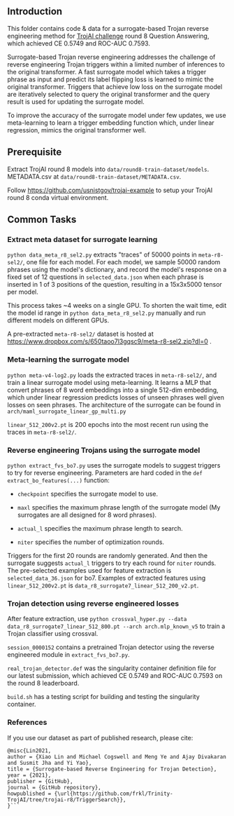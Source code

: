 ## Introduction

This folder contains code & data for a surrogate-based Trojan reverse engineering method for [TrojAI challenge](https://pages.nist.gov/trojai/) round 8 Question Answering, which achieved CE 0.5749 and ROC-AUC 0.7593. 

Surrogate-based Trojan reverse engineering addresses the challenge of reverse engineering Trojan triggers within a limited number of inferences to the original transformer. A fast surrogate model which takes a trigger phrase as input and predict its label flipping loss is learned to mimic the original transformer. Triggers that achieve low loss on the surrogate model are iteratively selected to query the original transformer and the query result is used for updating the surrogate model. 

To improve the accuracy of the surrogate model under few updates, we use meta-learning to learn a trigger embedding function which, under linear regression, mimics the original transformer well.

## Prerequisite

Extract TrojAI round 8 models into `data/round8-train-dataset/models`. METADATA.csv at `data/round8-train-dataset/METADATA.csv`.

Follow https://github.com/usnistgov/trojai-example to setup your TrojAI round 8 conda virtual environment.

## Common Tasks

### Extract meta dataset for surrogate learning

`python data_meta_r8_sel2.py` extracts "traces" of 50000 points in `meta-r8-sel2/`, one file for each model. For each model, we sample 50000 random phrases using the model's dictionary, and record the model's response on a fixed set of 12 questions in `selected_data.json` when each phrase is inserted in 1 of 3 positions of the question, resulting in a 15x3x5000 tensor per model. 

This process takes ~4 weeks on a single GPU. To shorten the wait time, edit the model id range in `python data_meta_r8_sel2.py` manually and run different models on different GPUs.

A pre-extracted `meta-r8-sel2/` dataset is hosted at https://www.dropbox.com/s/650taoo7l3gqsc9/meta-r8-sel2.zip?dl=0 .

### Meta-learning the surrogate model

`python meta-v4-log2.py` loads the extracted traces in `meta-r8-sel2/`, and train a linear surrogate model using meta-learning. It learns a MLP that convert phrases of 8 word embeddings into a single 512-dim embedding, which under linear regression predicts losses of unseen phrases well given losses on seen phrases. The architecture of the surrogate can be found in `arch/maml_surrogate_linear_gp_multi.py`

`linear_512_200v2.pt` is 200 epochs into the most recent run using the traces in `meta-r8-sel2/`.

### Reverse engineering Trojans using the surrogate model

`python extract_fvs_bo7.py` uses the surrogate models to suggest triggers to try for reverse engineering. Parameters are hard coded in the `def extract_bo_features(...)` function:

* `checkpoint` specifies the surrogate model to use. 

* `maxl` specifies the maximum phrase length of the surrogate model (My surrogates are all designed for 8 word phrases). 

* `actual_l` specifies the maximum phrase length to search. 

* `niter` specifies the number of optimization rounds. 

Triggers for the first 20 rounds are randomly generated. And then the surrogate suggests `actual_l` triggers to try each round for `niter` rounds. The pre-selected examples used for feature extraction is `selected_data_36.json` for bo7. Examples of extracted features using `linear_512_200v2.pt` is `data_r8_surrogate7_linear_512_200_v2.pt`.

### Trojan detection using reverse engineered losses

After feature extraction, use `python crossval_hyper.py --data data_r8_surrogate7_linear_512_800.pt --arch arch.mlp_known_v5` to train a Trojan classifier using crossval. 

`session_0000152` contains a pretrained Trojan detector using the reverse engineered module in `extract_fvs_bo7.py`.  

`real_trojan_detector.def` was the singularity container definition file for our latest submission, which achieved CE 0.5749 and ROC-AUC 0.7593 on the round 8 leaderboard. 

`build.sh` has a testing script for building and testing the singularity container.

### References

If you use our dataset as part of published research, please cite:

```
@misc{Lin2021,
author = {Xiao Lin and Michael Cogswell and Meng Ye and Ajay Divakaran and Susmit Jha and Yi Yao},
title = {Surrogate-based Reverse Engineering for Trojan Detection},
year = {2021},
publisher = {GitHub},
journal = {GitHub repository},
howpublished = {\url{https://github.com/frkl/Trinity-TrojAI/tree/trojai-r8/TriggerSearch}},
}```
